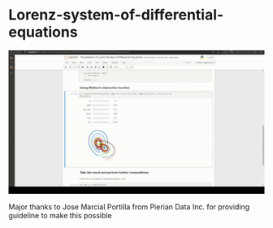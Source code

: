 # Lorenz-system-of-differential-equations
![](https://github.com/richardyrich/Lorenz-system-of-differential-equations/blob/main/2022-09-10%2023-17-09.gif)

Major thanks to Jose Marcial Portilla from Pierian Data Inc. for providing guideline to make this possible
